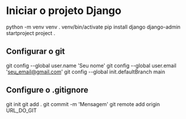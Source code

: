 # Iniciar o projeto Django

python -m venv venv
. venv/bin/activate
pip install django
django-admin startproject project .

## Configurar o git

git config --global user.name 'Seu nome'
git config --global user.email '<seu_email@gmail.com>'
git config --global init.defaultBranch main

## Configure o .gitignore

git init
git add .
git commit -m 'Mensagem'
git remote add origin URL_DO_GIT
